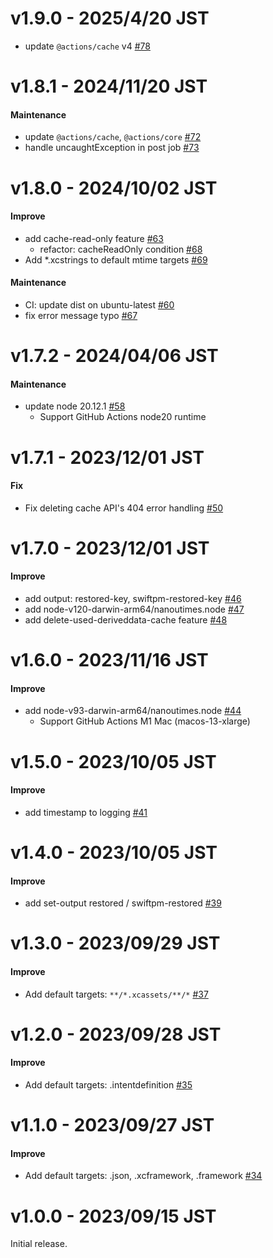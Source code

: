 # v1.9.0 - 2025/4/20 JST

* update `@actions/cache` v4 [#78](https://github.com/irgaly/xcode-cache/pull/78)

# v1.8.1 - 2024/11/20 JST

#### Maintenance

* update `@actions/cache`, `@actions/core` [#72](https://github.com/irgaly/xcode-cache/pull/72)
* handle uncaughtException in post job [#73](https://github.com/irgaly/xcode-cache/pull/73)

# v1.8.0 - 2024/10/02 JST

#### Improve

* add cache-read-only feature [#63](https://github.com/irgaly/xcode-cache/pull/63)
    * refactor: cacheReadOnly condition [#68](https://github.com/irgaly/xcode-cache/pull/68)
* Add *.xcstrings to default mtime targets  [#69](https://github.com/irgaly/xcode-cache/pull/69)

#### Maintenance

* CI: update dist on ubuntu-latest [#60](https://github.com/irgaly/xcode-cache/pull/60)
* fix error message typo [#67](https://github.com/irgaly/xcode-cache/pull/67)

# v1.7.2 - 2024/04/06 JST

#### Maintenance

* update node 20.12.1 [#58](https://github.com/irgaly/xcode-cache/pull/58)
  * Support GitHub Actions node20 runtime

# v1.7.1 - 2023/12/01 JST

#### Fix

* Fix deleting cache API's 404 error handling [#50](https://github.com/irgaly/xcode-cache/pull/50)

# v1.7.0 - 2023/12/01 JST

#### Improve

* add output: restored-key,
  swiftpm-restored-key [#46](https://github.com/irgaly/xcode-cache/pull/46)
* add node-v120-darwin-arm64/nanoutimes.node [#47](https://github.com/irgaly/xcode-cache/pull/47)
* add delete-used-deriveddata-cache feature [#48](https://github.com/irgaly/xcode-cache/pull/48)

# v1.6.0 - 2023/11/16 JST

#### Improve

* add node-v93-darwin-arm64/nanoutimes.node [#44](https://github.com/irgaly/xcode-cache/pull/44)
    * Support GitHub Actions M1 Mac (macos-13-xlarge)

# v1.5.0 - 2023/10/05 JST

#### Improve

* add timestamp to logging [#41](https://github.com/irgaly/xcode-cache/pull/41)

# v1.4.0 - 2023/10/05 JST

#### Improve

* add set-output restored / swiftpm-restored [#39](https://github.com/irgaly/xcode-cache/pull/39)

# v1.3.0 - 2023/09/29 JST

#### Improve

* Add default targets: `**/*.xcassets/**/*` [#37](https://github.com/irgaly/xcode-cache/pull/37)

# v1.2.0 - 2023/09/28 JST

#### Improve

* Add default targets: .intentdefinition [#35](https://github.com/irgaly/xcode-cache/pull/35)

# v1.1.0 - 2023/09/27 JST

#### Improve

* Add default targets: .json, .xcframework, .framework [#34](https://github.com/irgaly/xcode-cache/pull/34)

# v1.0.0 - 2023/09/15 JST

Initial release.
